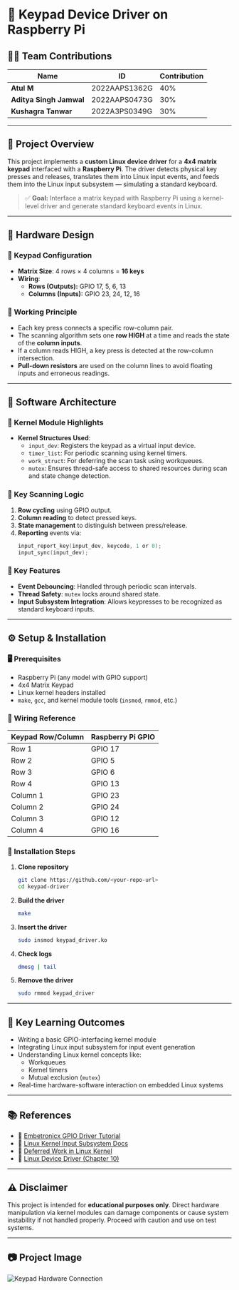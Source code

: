 # 🔢 Keypad Device Driver on Raspberry Pi

## 👨‍💻 Team Contributions

| Name                        | ID                | Contribution |
|-----------------------------|-------------------|--------------|
| **Atul M**                  | 2022AAPS1362G     | 40%          |
| **Aditya Singh Jamwal**     | 2022AAPS0473G     | 30%          |
| **Kushagra Tanwar**         | 2022A3PS0349G     | 30%          |

---

## 📌 Project Overview

This project implements a **custom Linux device driver** for a **4x4 matrix keypad** interfaced with a **Raspberry Pi**. The driver detects physical key presses and releases, translates them into Linux input events, and feeds them into the Linux input subsystem — simulating a standard keyboard.

> ✅ **Goal:** Interface a matrix keypad with Raspberry Pi using a kernel-level driver and generate standard keyboard events in Linux.

---

## 🔧 Hardware Design

### 🔲 Keypad Configuration

- **Matrix Size**: 4 rows × 4 columns = **16 keys**
- **Wiring**:
  - **Rows (Outputs):** GPIO 17, 5, 6, 13
  - **Columns (Inputs):** GPIO 23, 24, 12, 16

### 🧰 Working Principle

- Each key press connects a specific row-column pair.
- The scanning algorithm sets one **row HIGH** at a time and reads the state of the **column inputs**.
- If a column reads HIGH, a key press is detected at the row-column intersection.
- **Pull-down resistors** are used on the column lines to avoid floating inputs and erroneous readings.

---

## 🧠 Software Architecture

### 📂 Kernel Module Highlights

- **Kernel Structures Used**:
  - `input_dev`: Registers the keypad as a virtual input device.
  - `timer_list`: For periodic scanning using kernel timers.
  - `work_struct`: For deferring the scan task using workqueues.
  - `mutex`: Ensures thread-safe access to shared resources during scan and state change detection.

### 🔄 Key Scanning Logic

1. **Row cycling** using GPIO output.
2. **Column reading** to detect pressed keys.
3. **State management** to distinguish between press/release.
4. **Reporting** events via:
   ```c
   input_report_key(input_dev, keycode, 1 or 0);
   input_sync(input_dev);
   ```

### 🧰 Key Features

- **Event Debouncing**: Handled through periodic scan intervals.
- **Thread Safety**: `mutex` locks around shared state.
- **Input Subsystem Integration**: Allows keypresses to be recognized as standard keyboard inputs.

---

## ⚙️ Setup & Installation

### 🖥️ Prerequisites

- Raspberry Pi (any model with GPIO support)
- 4x4 Matrix Keypad
- Linux kernel headers installed
- `make`, `gcc`, and kernel module tools (`insmod`, `rmmod`, etc.)

### 🔌 Wiring Reference

| Keypad Row/Column | Raspberry Pi GPIO |
|-------------------|-------------------|
| Row 1             | GPIO 17           |
| Row 2             | GPIO 5            |
| Row 3             | GPIO 6            |
| Row 4             | GPIO 13           |
| Column 1          | GPIO 23           |
| Column 2          | GPIO 24           |
| Column 3          | GPIO 12           |
| Column 4          | GPIO 16           |

### 🚀 Installation Steps

1. **Clone repository**
   ```bash
   git clone https://github.com/<your-repo-url>
   cd keypad-driver
   ```

2. **Build the driver**
   ```bash
   make
   ```

3. **Insert the driver**
   ```bash
   sudo insmod keypad_driver.ko
   ```

4. **Check logs**
   ```bash
   dmesg | tail
   ```

5. **Remove the driver**
   ```bash
   sudo rmmod keypad_driver
   ```

---

## 🎯 Key Learning Outcomes

- Writing a basic GPIO-interfacing kernel module
- Integrating Linux input subsystem for input event generation
- Understanding Linux kernel concepts like:
  - Workqueues
  - Kernel timers
  - Mutual exclusion (`mutex`)
- Real-time hardware-software interaction on embedded Linux systems

---

## 📚 References

- 📖 [Embetronicx GPIO Driver Tutorial](https://embetronicx.com/tutorials/linux/device-drivers/gpio-driver-basic-using-raspberry-pi/)
- 📘 [Linux Kernel Input Subsystem Docs](https://www.kernel.org/doc/html/v4.15/input/input-programming.html)
- 🧵 [Deferred Work in Linux Kernel](https://linux-kernel-labs.github.io/refs/heads/master/labs/deferred_work.html#workqueues)
- 📗 [Linux Device Driver (Chapter 10)](https://litux.nl/mirror/kerneldevelopment/0672327201/ch10lev1sec7.html)

---

## ⚠️ Disclaimer

This project is intended for **educational purposes only**. Direct hardware manipulation via kernel modules can damage components or cause system instability if not handled properly. Proceed with caution and use on test systems.

---

## 📷 Project Image

![Keypad Hardware Connection](https://github.com/user-attachments/assets/d6bc2a4c-f348-4a55-9578-1e8c72d93518)